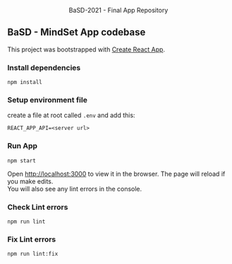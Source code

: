 <p align="center">
    BaSD-2021 - Final App Repository
</p>

## BaSD - MindSet App codebase

This project was bootstrapped with [Create React App](https://github.com/facebook/create-react-app).


### Install dependencies

    npm install

### Setup environment file
create a file at root called `.env` and add this:

    REACT_APP_API=<server url>

### Run App
    npm start

Open [http://localhost:3000](http://localhost:3000) to view it in the browser.
The page will reload if you make edits.\
You will also see any lint errors in the console.


### Check Lint errors
    npm run lint

### Fix Lint errors
    npm run lint:fix
